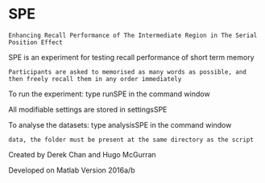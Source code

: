 # SPE
	Enhancing Recall Performance of The Intermediate Region in The Serial Position Effect

SPE is an experiment for testing recall performance of short term memory

	Participants are asked to memorised as many words as possible, and then freely recall them in any order immediately

To run the experiment: type runSPE in the command window

All modifiable settings are stored in settingsSPE

To analyse the datasets: type analysisSPE in the command window
	
	data, the folder must be present at the same directory as the script


Created by Derek Chan and Hugo McGurran

Developed on Matlab Version 2016a/b
